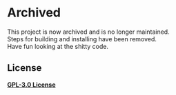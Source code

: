 # Archived
This project is now archived and is no longer maintained.\
Steps for building and installing have been removed.\
Have fun looking at the shitty code.

## License
[**GPL-3.0 License**](https://choosealicense.com/licenses/gpl-3.0/)
